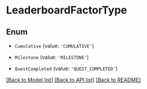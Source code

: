 # LeaderboardFactorType


## Enum

* `Cumulative` (value: `'CUMULATIVE'`)

* `Milestone` (value: `'MILESTONE'`)

* `QuestCompleted` (value: `'QUEST_COMPLETED'`)

[[Back to Model list]](../README.md#documentation-for-models) [[Back to API list]](../README.md#documentation-for-api-endpoints) [[Back to README]](../README.md)
